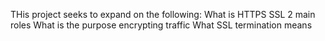 THis project seeks to expand on the following:
What is HTTPS SSL 2 main roles
What is the purpose encrypting traffic
What SSL termination means
